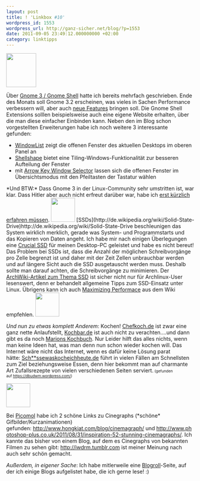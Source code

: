 ```yaml
---
layout: post
title: ! 'Linkbox #10'
wordpress_id: 1553
wordpress_url: http://ganz-sicher.net/blog/?p=1553
date: 2011-09-05 23:49:12.000000000 +02:00
category: linktipps
---
```

<img class="righticon" src="{{site.url}}/wp-content/uploads/gnome-logo.jpg" alt="" width="80" height="91" />

Über <a href="http://gnome3.org/">Gnome 3 / Gnome Shell</a> hatte ich bereits mehrfach geschrieben. Ende des Monats soll Gnome 3.2 erscheinen, was vieles in Sachen Performance verbessern will, aber auch <a href="http://mygeekopinions.blogspot.com/2011/07/gnome-32-news-few-major-upcoming.html">neue Features</a> bringen soll. Die Gnome Shell Extensions solllen beispielsweise auch eine eigene Website erhalten, über die man diese einfacher Einbinden kann. Neben den im Blog schon vorgestellten Erweiterungen habe ich noch weitere 3 interessante gefunden:
<ul>
	<li><a href="http://www.o2net.cl/gnome/windowlist.html">WindowList</a> zeigt die offenen Fenster des aktuellen Desktops im oberen Panel an</li>
	<li><a href="http://gfxmonk.net/shellshape/">Shellshape</a> bietet eine Tiling-Windows-Funktionalität zur besseren Aufteilung der Fenster</li>
	<li>mit <a href="https://github.com/tanwald/gnome-shell-extension-arrow-key-window-selector">Arrow Key Window Selector</a> lassen sich die offenen Fenster im Übersichtsmodus mit den Pfeiltasten der Tastatur wählen</li>
</ul>
*Und BTW:* Dass Gnome 3 in der Linux-Community sehr umstritten ist, war klar. Dass Hitler aber auch nicht erfreut darüber war, habe ich <a href="http://www.youtube.com/watch?v=Z-moXUALZtw">erst kürzlich erfahren müssen</a>.

<img class="lefticon" src="{{site.url}}/wp-content/uploads/ssd.png" alt="" width="64" height="64" />
[SSDs](http://de.wikipedia.org/wiki/Solid-State-Drive)http://de.wikipedia.org/wiki/Solid-State-Drive beschleunigen das System wirklich merklich, gerade was System- und Programmstarts und das Kopieren von Daten angeht. Ich habe mir nach einigen Überlegungen eine <a href="http://www.amazon.de/gp/product/B0039SM0AS/">Crucial SSD</a> für meinen Desktop-PC geleistet und habe es nicht bereut! Das Problem bei SSDs ist, dass die Anzahl der möglichen Schreibvorgänge pro Zelle begrenzt ist und daher mit der Zeit Zellen unbrauchbar werden und auf längere Sicht auch die SSD ausgetauscht werden muss. Deshalb sollte man darauf achten, die Schreibvorgänge zu minimieren. Der <a href="https://wiki.archlinux.org/index.php/SSD">ArchWiki-Artikel zum Thema SSD</a> ist sicher nicht nur für Archlinux-User lesenswert, denn er behandelt allgemeine Tipps zum SSD-Einsatz unter Linux. Übrigens kann ich auch <a href="https://wiki.archlinux.org/index.php/Maximizing_Performance">Maximizing Performace</a> aus dem Wiki empfehlen.

<img class="righticon" src="{{site.url}}/wp-content/uploads/restaurant_food.png" alt="" width="64" height="64" />

*Und nun zu etwas komplett Anderem*: Kochen! <a title="http://www.chefkoch.de" href="http://www.chefkoch.de">Chefkoch.de</a> ist zwar eine ganz nette Anlaufstellt, <a title="http://www.kochbar.de" href="http://www.kochbar.de">Kochbar.de</a> ist auch nicht zu verachten....und dann gibt es da noch <a href="http://www.blogtotal.de/netzwelt/stoppt-den-abmahnwahn-von-marions-kochbuch/">Marions Kochbuch</a>. Nur Leider hilft das alles nichts, wenn man keine Ideen hat, was man denn nun schon wieder kochen will.
Das Internet wäre nicht das Internet, wenn es dafür keine Lösung parat hätte: <a title="http://www.scheissewaskocheichheute.de/" href="http://www.scheissewaskocheichheute.de/">Sch**ssewaskocheichheute.de</a> führt in vielen Fällen am Schnellsten zum Ziel beziehungsweise Essen, denn hier bekommt man auf charmante Art Zufallsrezepte von vielen verschiedenen Seiten serviert.<span style="font-size: x-small;"> (gefunden auf <a href="https://dbudwm.wordpress.com/">https://dbudwm.wordpress.com/</a>)</span>

<img class="lefticon" src="{{site.url}}/wp-content/uploads/img.png" alt="" width="64" height="64" />

Bei <a href="http://picomol.de/2011/09/03/bewegte-bilder-cinemagraph/">Picomol</a> habe ich 2 schöne Links zu Cinegraphs (\*schöne\* Gifbilder/Kurzanimationen) gefunden: <a title="http://www.hongkiat.com/blog/cinemagraph/" href="http://www.hongkiat.com/blog/cinemagraph/">http://www.hongkiat.com/blog/cinemagraph/</a> und <a title="http://www.photoshop-plus.co.uk/2011/08/31/inspiration-52-stunning-cinemagraphs/" href="http://www.photoshop-plus.co.uk/2011/08/31/inspiration-52-stunning-cinemagraphs/">http://www.photoshop-plus.co.uk/2011/08/31/inspiration-52-stunning-cinemagraphs/</a>. Ich kannte das bisher von einem Blog, auf dem es Cinegraphs von bekannten Filmen zu sehen gibt: <a title="http://iwdrm.tumblr.com/" href="http://iwdrm.tumblr.com/">http://iwdrm.tumblr.com</a> ist meiner Meinung nach auch sehr schön gemacht.

*Außerdem, in eigener Sache*: Ich habe mitlerweile eine <a href="/blogroll">Blogroll</a>-Seite, auf der ich einige Blogs aufgelistet habe, die ich gerne lese! :)
